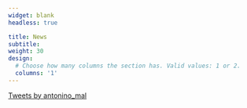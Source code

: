 ```yaml
---
widget: blank
headless: true

title: News
subtitle:
weight: 30
design:
  # Choose how many columns the section has. Valid values: 1 or 2.
  columns: '1'
---
```


<a class="twitter-timeline" data-width="1000" data-height="500" data-theme="light" href="https://twitter.com/antonino_mal?ref_src=twsrc%5Etfw">Tweets by antonino_mal</a> <script async src="https://platform.twitter.com/widgets.js" charset="utf-8"></script> 